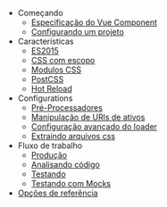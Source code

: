 - Começando
  - [Especificação do Vue Component](start/spec.md)
  - [Configurando um projeto](start/setup.md)
- Características
  - [ES2015](features/es2015.md)
  - [CSS com escopo](features/scoped-css.md)
  - [Modulos CSS](features/css-modules.md)
  - [PostCSS](features/postcss.md)
  - [Hot Reload](features/hot-reload.md)
- Configurations
  - [Pré-Processadores](configurations/pre-processors.md)
  - [Manipulação de URls de ativos](configurations/asset-url.md)
  - [Configuração avançado do loader](configurations/advanced.md)
  - [Extraindo arquivos css](configurations/extract-css.md)
- Fluxo de trabalho
  - [Produção](workflow/production.md)
  - [Analisando código](workflow/linting.md)
  - [Testando](workflow/testing.md)
  - [Testando com Mocks](workflow/testing-with-mocks.md)
- [Opções de referência](options.md)
